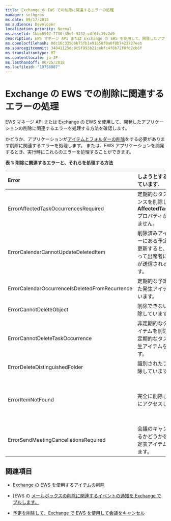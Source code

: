```yaml
---
title: Exchange の EWS での削除に関連するエラーの処理
manager: sethgros
ms.date: 09/17/2015
ms.audience: Developer
localization_priority: Normal
ms.assetid: 1bbe8507-7730-45e5-9232-c4f6fc39c2d9
description: EWS マネージ API または Exchange の EWS を使用して、開発したアプリケーションの削除に関連するエラーを処理する方法を確認します。
ms.openlocfilehash: 0dc16c3350bb75fb1e91650f0a0f0b7423727eeb
ms.sourcegitcommit: 34041125dc8c5f993b21cebfc4f8b72f0fd2cb6f
ms.translationtype: MT
ms.contentlocale: ja-JP
ms.lasthandoff: 06/25/2018
ms.locfileid: "19758887"
---
```

# <a name="handling-deletion-related-errors-in-ews-in-exchange"></a>Exchange の EWS での削除に関連するエラーの処理

EWS マネージ API または Exchange の EWS を使用して、開発したアプリケーションの削除に関連するエラーを処理する方法を確認します。
  
かどうか、アプリケーションが[アイテムとフォルダーの削除](deleting-items-by-using-ews-in-exchange.md)をする必要があります削除に関連するエラーを処理します。 または、EWS アプリケーションを開発するとき、実行時にこれらのエラーを処理することができます。
  
**表 1: 削除に関連するエラーと、それらを処理する方法**

|**Error**|**しようとするときに発生しています.**|**処理方法**|
|:-----|:-----|:-----|
|ErrorAffectedTaskOccurrencesRequired  <br/> |定期的なタスクのインスタンスを削除し、 **AffectedTaskOccurrence**プロパティが設定されていません。  <br/> |**AffectedTaskOccurrence**プロパティを設定し、削除を再試行します。  <br/> |
|ErrorCalendarCannotUpdateDeletedItem  <br/> |削除済みアイテム フォルダーにある予定表アイテムを更新すると、その更新によって出席者に会議出席依頼が送信されることになります。  <br/> |更新をキャンセルするか、予定表アイテムを既定の予定表フォルダーに移動して、予定表アイテムを更新します。  <br/> |
|ErrorCalendarOccurrenceIsDeletedFromRecurrence  <br/> |定期的な予定の、削除された発生アイテムを参照しています。  <br/> |削除された発生アイテムへの参照を削除します。  <br/> |
|ErrorCannotDeleteObject  <br/> |削除できないアイテムを削除しています。  <br/> |アイテムの削除の試行をやめます。  <br/> |
|ErrorCannotDeleteTaskOccurrence  <br/> |非定期的なタスクの発生アイテムを削除しているか、定期的なタスクの最後の発生アイテムを削除しています。  <br/> |非定期的なタスクを削除するか、定期的なタスクの最後の発生アイテムの削除の試みをやめます。   <br/> |
|ErrorDeleteDistinguishedFolder  <br/> |識別されたフォルダーを削除しています。  <br/> |既定のフォルダーは削除できないことを示します。  <br/> |
|ErrorItemNotFound  <br/> |完全に削除されたアイテムにアクセスしています。  <br/> |ストアから削除されるときに、アイテムへの参照を削除します。アイテムを復元する場合は、クライアントに必要な参照を戻してください。  <br/> |
|ErrorSendMeetingCancellationsRequired  <br/> |会議のキャンセルを送信するかどうかを指定せずに予定表アイテムを削除しています。  <br/> |会議のキャンセルを送信する必要があるかどうかを指定します。  <br/> |
   
## <a name="see-also"></a>関連項目


- [Exchange の EWS を使用するアイテムの削除](deleting-items-by-using-ews-in-exchange.md)
    
- [EWS の [メールボックスの削除に関連するイベントの通知を Exchange でプルします。](pull-notifications-for-ews-deletion-related-mailbox-events-in-exchange.md)
    
- [予定を削除して、Exchange で EWS を使用して会議をキャンセル](how-to-delete-appointments-and-cancel-meetings-by-using-ews-in-exchange.md)
    

